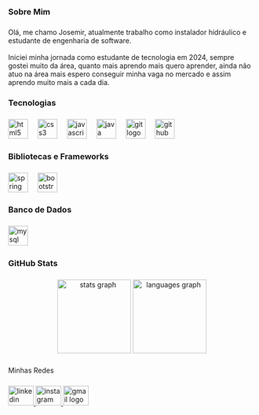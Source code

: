 
<h3 align="left">Sobre Mim</h3>

###

<p align="left">Olá, me chamo Josemir, atualmente trabalho como instalador hidráulico e estudante de engenharia de software.<br><br>Iniciei minha jornada como estudante de tecnologia em 2024, sempre gostei muito da área, quanto mais aprendo mais quero aprender, ainda não atuo na área mais espero conseguir minha vaga no mercado e assim aprendo muito mais a cada dia.</p>

###

<h3 align="left">Tecnologias</h3>

###

<div align="left">
  <img src="https://skillicons.dev/icons?i=html" height="40" alt="html5 logo"  />
  <img width="12" />
  <img src="https://skillicons.dev/icons?i=css" height="40" alt="css3 logo"  />
  <img width="12" />
  <img src="https://skillicons.dev/icons?i=js" height="40" alt="javascript logo"  />
  <img width="12" />
  <img src="https://skillicons.dev/icons?i=java" height="40" alt="java logo"  />
  <img width="12" />
  <img src="https://skillicons.dev/icons?i=git" height="40" alt="git logo"  />
  <img width="12" />
  <img src="https://skillicons.dev/icons?i=github" height="40" alt="github logo"  />
</div>

###

###

<h3 align="left">Bibliotecas e Frameworks</h3>

###

<div align="left">
  <img src="https://skillicons.dev/icons?i=spring" height="40" alt="spring logo"  />
  <img width="12" />
  <img src="https://skillicons.dev/icons?i=bootstrap" height="40" alt="bootstrap logo"  />
</div>

###

<h3 align="left">Banco de Dados</h3>

###

<div align="left">
  <img src="https://skillicons.dev/icons?i=mysql" height="40" alt="mysql logo"  />
  <img width="12" />

###

<h3 align="left">GitHub Stats</h3>

###

<div align="center">
  <img src="https://github-readme-stats.vercel.app/api?username=JosemirFarias&hide_title=false&hide_rank=false&show_icons=true&include_all_commits=true&count_private=true&disable_animations=false&theme=dark&locale=en&hide_border=false&order=1" height="150" alt="stats graph"  />
  <img src="https://github-readme-stats.vercel.app/api/top-langs?username=JosemirFarias&locale=en&hide_title=false&layout=compact&card_width=320&langs_count=6&theme=dark&hide_border=false&order=2" height="150" alt="languages graph"  />
</div>

###

<p align="left">Minhas Redes</p>

###

<div align="left">
  <a href="https://www.linkedin.com/in/josemir-farias-de-brito-05702b207/" target="_blank">
    <img src="https://raw.githubusercontent.com/maurodesouza/profile-readme-generator/master/src/assets/icons/social/linkedin/default.svg" width="52" height="40" alt="linkedin logo"  />
  </a>
  <a href="https://www.instagram.com/josemirfbrito/" target="_blank">
    <img src="https://raw.githubusercontent.com/maurodesouza/profile-readme-generator/master/src/assets/icons/social/instagram/default.svg" width="52" height="40" alt="instagram logo"  />
  </a>
  <a href="josemirfbrito@gmail.com" target="_blank">
    <img src="https://raw.githubusercontent.com/maurodesouza/profile-readme-generator/master/src/assets/icons/social/gmail/default.svg" width="52" height="40" alt="gmail logo"  />
  </a>
</div>

###


